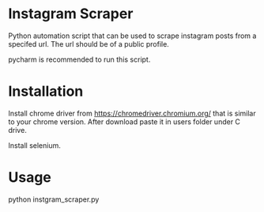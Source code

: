 # Instagram Scraper

Python automation script that can be used to scrape instagram posts from a specifed url. The url should be of a public profile.

pycharm is recommended to run this script.

# Installation

Install chrome driver from https://chromedriver.chromium.org/ that is similar to your chrome version. After download paste it in users folder under C drive.

Install selenium.

# Usage

python instgram_scraper.py
